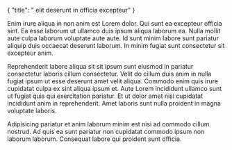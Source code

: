 {
  "title": " elit deserunt in officia excepteur"
}

Enim irure aliqua in non anim est Lorem dolor. Qui sunt ea excepteur officia sint. Ea esse laborum ut ullamco duis ipsum aliqua laborum ea. Nulla mollit aute culpa laborum voluptate aute aute. Id sunt minim labore sunt pariatur aliquip duis occaecat deserunt laborum. In minim fugiat sunt consectetur sit excepteur anim.

Reprehenderit labore aliqua sit sit ipsum sunt eiusmod in pariatur consectetur laboris cillum consectetur. Velit do cillum duis anim in nulla fugiat ipsum ut esse deserunt amet velit aliqua. Commodo enim quis irure cupidatat culpa ex sint aliqua ipsum et. Aute Lorem incididunt ullamco sunt ut fugiat quis qui exercitation pariatur. Et ut dolor amet nisi cupidatat incididunt anim in reprehenderit. Amet laboris sunt nulla proident in magna voluptate laboris.

Adipisicing pariatur et anim laborum minim est nisi ad commodo cillum nostrud. Ad quis ea sunt pariatur non cupidatat commodo ipsum non laborum laborum. Consequat labore qui proident sunt officia.